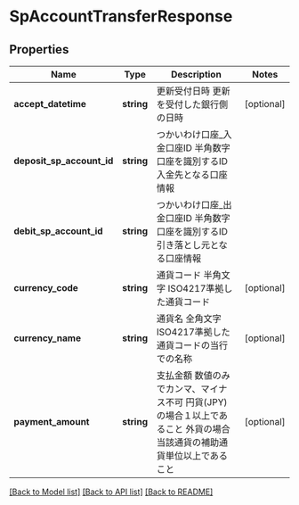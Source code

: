 # SpAccountTransferResponse

## Properties
Name | Type | Description | Notes
------------ | ------------- | ------------- | -------------
**accept_datetime** | **string** | 更新受付日時 更新を受付した銀行側の日時 | [optional] 
**deposit_sp_account_id** | **string** | つかいわけ口座_入金口座ID 半角数字 口座を識別するID　入金先となる口座情報 | 
**debit_sp_account_id** | **string** | つかいわけ口座_出金口座ID 半角数字 口座を識別するID　引き落とし元となる口座情報 | 
**currency_code** | **string** | 通貨コード 半角文字 ISO4217準拠した通貨コード | [optional] 
**currency_name** | **string** | 通貨名 全角文字 ISO4217準拠した通貨コードの当行での名称 | [optional] 
**payment_amount** | **string** | 支払金額 数値のみでカンマ、マイナス不可 円貨(JPY)の場合１以上であること 外貨の場合当該通貨の補助通貨単位以上であること | [optional] 

[[Back to Model list]](../README.md#documentation-for-models) [[Back to API list]](../README.md#documentation-for-api-endpoints) [[Back to README]](../README.md)


